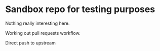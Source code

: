 Sandbox repo for testing purposes
=================================

Nothing really interesting here.

Working out pull requests workflow.

Direct push to upstream
